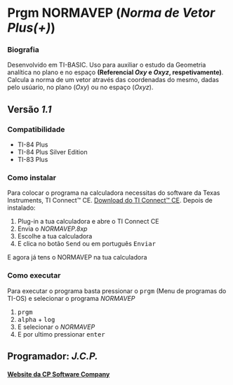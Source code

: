 <!-- README.md Versão 1.1 -->
<h1>Prgm NORMAVEP (<strong><em>Norma de Vetor Plus(+)</em></strong>)</h1>

<h3>Biografia</h3>

<p>Desenvolvido em TI-BASIC. Uso para auxiliar o estudo da Geometria analítica no plano e no espaço <strong>(Referencial <em>Oxy</em>
 e <em>Oxyz</em>, respetivamente)</strong>. Calcula a norma de um vetor através das coordenadas do mesmo, dadas pelo usúario, no plano (<em>Oxy</em>) ou no espaço (<em>Oxyz</em>).</p>

<h2>Versão <em><strong>1.1</strong></em></h2>

<h3>Compatibilidade</h3>

<ul>
 <li>TI-84 Plus</li>
 <li>TI-84 Plus Silver Edition</li>
 <li>TI-83 Plus</li>
</ul>

<h3>Como instalar</h3>

<p>Para colocar o programa na calculadora necessitas do software da Texas Instruments, TI Connect™ CE. <a href="https://education.ti.com/pt/produtos/computer-software/ti-connect-ce-sw"> Download do TI Connect™ CE</a>. Depois de instalado:
<ol>
     <li>Plug-in a tua calculadora e abre o TI Connect CE</li>
     <li>Envia o <em>NORMAVEP.8xp</em></li>
     <li>Escolhe a tua calculadora</li>
     <li>E clica no botão <kbd>Send</kbd> ou em português <kbd>Enviar</kbd></li>
</ol>

<p> E agora já tens o NORMAVEP na tua calculadora</p>

<h3>Como executar</h3>

<p> Para executar o programa basta pressionar o <kbd>prgm</kbd> (Menu de programas do TI-OS) e selecionar o programa <em>NORMAVEP</em></p>

<ol>
     <li><kbd>prgm</kbd></li>
     <li><kbd>alpha</kbd> + <kbd>log</kbd></li>
     <li>E selecionar o <em>NORMAVEP</em></li>
     <li>E por ultimo pressionar <kbd>enter</kbd></li>
</ol>

<h2>Programador: <strong><em>J.C.P.</em></strong></h2>

<h4><a href="http://cpsoftwarecompany.epizy.com">Website da CP Software Company</a></h4>
